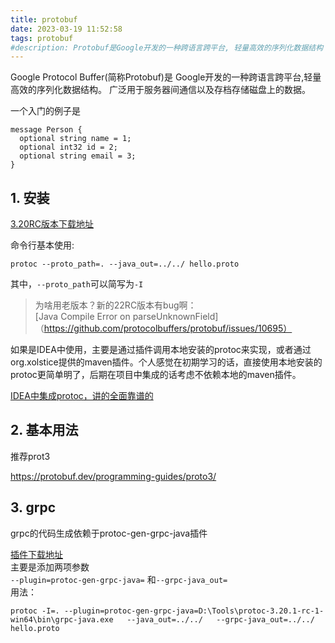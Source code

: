 ```yaml
---
title: protobuf
date: 2023-03-19 11:52:58
tags: protobuf
#description: Protobuf是Google开发的一种跨语言跨平台, 轻量高效的序列化数据结构
---
```


Google Protocol Buffer(简称Protobuf)是 Google开发的一种跨语言跨平台,轻量高效的序列化数据结构。
广泛用于服务器间通信以及存档存储磁盘上的数据。
<!--more--> 
一个入门的例子是
```
message Person {
  optional string name = 1;
  optional int32 id = 2;
  optional string email = 3;
}
```


## 1. 安装

[3.20RC版本下载地址](https://github.com/protocolbuffers/protobuf/releases/tag/v3.20.1-rc1)  

命令行基本使用:  
```
protoc --proto_path=. --java_out=../../ hello.proto
```
其中，`--proto_path`可以简写为`-I`

> 为啥用老版本？新的22RC版本有bug啊：  
[Java Compile Error on parseUnknownField]（https://github.com/protocolbuffers/protobuf/issues/10695）

如果是IDEA中使用，主要是通过插件调用本地安装的protoc来实现，或者通过org.xolstice提供的maven插件。个人感觉在初期学习的话，直接使用本地安装的protoc更简单明了，后期在项目中集成的话考虑不依赖本地的maven插件。  

[IDEA中集成protoc，讲的全面靠谱的](https://w3sun.com/1287.html)

## 2. 基本用法
推荐prot3  

https://protobuf.dev/programming-guides/proto3/

## 3. grpc
grpc的代码生成依赖于protoc-gen-grpc-java插件  

[插件下载地址](https://repo.maven.apache.org/maven2/io/grpc/protoc-gen-grpc-java/)  
主要是添加两项参数  
``--plugin=protoc-gen-grpc-java=`` 和``--grpc-java_out=``  
用法：
```
protoc -I=. --plugin=protoc-gen-grpc-java=D:\Tools\protoc-3.20.1-rc-1-win64\bin\grpc-java.exe   --java_out=../../   --grpc-java_out=../../    hello.proto
```










